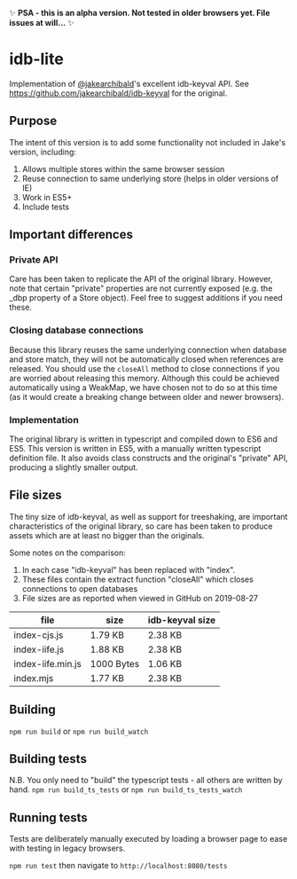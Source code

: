 :sparkles: **PSA - this is an alpha version. Not tested in older browsers yet. File issues at will...** :sparkles:

# idb-lite

Implementation of [@jakearchibald](https://github.com/jakearchibald)'s excellent idb-keyval API. See https://github.com/jakearchibald/idb-keyval for the original.

## Purpose

The intent of this version is to add some functionality not included in Jake's version, including:

1. Allows multiple stores within the same browser session
2. Reuse connection to same underlying store (helps in older versions of IE)
3. Work in ES5+
4. Include tests

## Important differences

### Private API

Care has been taken to replicate the API of the original library. However, note that certain "private" properties are not currently exposed (e.g. the _dbp property of a Store object). Feel free to suggest additions if you need these.

### Closing database connections

Because this library reuses the same underlying connection when database and store match, they will not be automatically closed when references are released. You should use the `closeAll` method to close connections if you are worried about releasing this memory. Although this could be achieved automatically using a WeakMap, we have chosen not to do so at this time (as it would create a breaking change between older and newer browsers).

### Implementation

The original library is written in typescript and compiled down to ES6 and ES5. This version is written in ES5, with a manually written typescript definition file. It also avoids class constructs and the original's "private" API, producing a slightly smaller output.

## File sizes

The tiny size of idb-keyval, as well as support for treeshaking, are important characteristics of the original library, so care has been taken to produce assets which are at least no bigger than the originals.

Some notes on the comparison:

1. In each case "idb-keyval" has been replaced with "index".
2. These files contain the extract function "closeAll" which closes connections to open databases
3. File sizes are as reported when viewed in GitHub on 2019-08-27

| file              | size       | idb-keyval size |
| ----------------- | ---------- | --------------- |
| index-cjs.js      | 1.79 KB    | 2.38 KB         |
| index-iife.js     | 1.88 KB    | 2.38 KB         |
| index-iife.min.js | 1000 Bytes | 1.06 KB         |
| index.mjs         | 1.77 KB    | 2.38 KB         |

## Building

`npm run build` or `npm run build_watch`

## Building tests

N.B. You only need to "build" the typescript tests - all others are written by hand.
`npm run build_ts_tests` or `npm run build_ts_tests_watch`

## Running tests

Tests are deliberately manually executed by loading a browser page to ease with testing in legacy browsers.

`npm run test` then navigate to `http://localhost:8080/tests`
